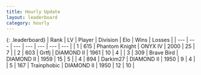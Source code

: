 ```yaml
---
title: Hourly Update
layout: leaderboard
category: hourly
---
```


{: .leaderboard}
| Rank | LV | Player | Division | Elo | Wins | Losses |
| --- | --- | --- | --- | --- | --- | --- |
| <span data-change="0">1</span> | 615 | <span title="ID: 742939">Phantom Knight</span> | ONYX IV | <span data-change="24">2000</span> | <span data-change="5">25</span> | <span data-change="1">7</span> |
| <span data-change="0">2</span> | 603 | <span title="ID: 742306">Grtfj</span> | DIAMOND II | <span data-change="0">1961</span> | <span data-change="0">10</span> | <span data-change="0">4</span> |
| <span data-change="0">3</span> | 309 | <span title="ID: 712180">Brave Bird</span> | DIAMOND II | <span data-change="0">1959</span> | <span data-change="0">15</span> | <span data-change="0">5</span> |
| <span data-change="0">4</span> | 894 | <span title="ID: 694036">Darkim27</span> | DIAMOND II | <span data-change="0">1950</span> | <span data-change="1">9</span> | <span data-change="1">4</span> |
| <span data-change="0">5</span> | 167 | <span title="ID: 744981">Trainphobic</span> | DIAMOND II | <span data-change="0">1950</span> | <span data-change="0">12</span> | <span data-change="0">10</span> |